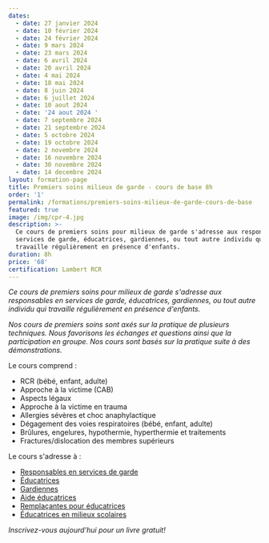 ```yaml
---
dates:
  - date: 27 janvier 2024
  - date: 10 février 2024
  - date: 24 février 2024
  - date: 9 mars 2024
  - date: 23 mars 2024
  - date: 6 avril 2024
  - date: 20 avril 2024
  - date: 4 mai 2024
  - date: 18 mai 2024
  - date: 8 juin 2024
  - date: 6 juillet 2024
  - date: 10 aout 2024
  - date: '24 aout 2024 '
  - date: 7 septembre 2024
  - date: 21 septembre 2024
  - date: 5 octobre 2024
  - date: 19 octobre 2024
  - date: 2 novembre 2024
  - date: 16 novembre 2024
  - date: 30 novembre 2024
  - date: 14 decembre 2024
layout: formation-page
title: Premiers soins milieux de garde - cours de base 8h
order: '1'
permalink: /formations/premiers-soins-milieux-de-garde-cours-de-base
featured: true
image: /img/cpr-4.jpg
description: >-
  Ce cours de premiers soins pour milieux de garde s'adresse aux responsables en
  services de garde, éducatrices, gardiennes, ou tout autre individu qui
  travaille régulièrement en présence d'enfants.
duration: 8h
price: '68'
certification: Lambert RCR
---
```

_Ce cours de premiers soins pour milieux de garde s'adresse aux responsables en services de garde, éducatrices, gardiennes, ou tout autre individu qui travaille régulièrement en présence d'enfants._

_Nos cours de premiers soins sont axés sur la pratique de plusieurs techniques. Nous favorisons les échanges et questions ainsi que la participation en groupe. Nos cours sont basés sur la pratique suite à des démonstrations._

Le cours comprend :

* RCR (bébé, enfant, adulte)
* Approche à la victime (CAB)
* Aspects légaux
* Approche à la victime en trauma
* Allergies sévères et choc anaphylactique
* Dégagement des voies respiratoires (bébé, enfant, adulte)
* Brûlures, engelures, hypothermie, hyperthermie et traitements
* Fractures/dislocation des membres supérieurs

Le cours s'adresse à :

* [Responsables en services de garde](https://lambertrcr.com/2018/01/09/%C3%A0-qui-s-adresse-le-cours-de-premiers-soins-en-milieu-de-garde/)
* [Éducatrices](https://lambertrcr.com/2018/01/09/%C3%A0-qui-s-adresse-le-cours-de-premiers-soins-en-milieu-de-garde/)
* [Gardiennes](https://lambertrcr.com/2018/01/09/%C3%A0-qui-s-adresse-le-cours-de-premiers-soins-en-milieu-de-garde/)
* [Aide éducatrices](https://lambertrcr.com/2018/01/09/%C3%A0-qui-s-adresse-le-cours-de-premiers-soins-en-milieu-de-garde/)
* [Remplaçantes pour éducatrices](https://lambertrcr.com/2018/01/09/%C3%A0-qui-s-adresse-le-cours-de-premiers-soins-en-milieu-de-garde/)
* [Éducatrices en milieux scolaires](https://lambertrcr.com/2018/01/09/%C3%A0-qui-s-adresse-le-cours-de-premiers-soins-en-milieu-de-garde/)



_Inscrivez-vous aujourd'hui pour un livre gratuit!_
